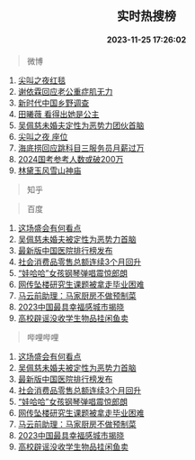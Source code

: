 <div align="center"><h2>实时热搜榜</h2><h4>2023-11-25 17:26:02</h4></div>

> 微博  

1. [尖叫之夜红毯](https://s.weibo.com/weibo?q=%E5%B0%96%E5%8F%AB%E4%B9%8B%E5%A4%9C%E7%BA%A2%E6%AF%AF&t=31&band_rank=1&Refer=top)<br />
2. [谢依霖回应老公重症肌无力](https://s.weibo.com/weibo?q=%E8%B0%A2%E4%BE%9D%E9%9C%96%E5%9B%9E%E5%BA%94%E8%80%81%E5%85%AC%E9%87%8D%E7%97%87%E8%82%8C%E6%97%A0%E5%8A%9B&t=31&band_rank=2&Refer=top)<br />
3. [新时代中国乡野调查](https://s.weibo.com/weibo?q=%23%E6%96%B0%E6%97%B6%E4%BB%A3%E4%B8%AD%E5%9B%BD%E4%B9%A1%E9%87%8E%E8%B0%83%E6%9F%A5%23&t=31&band_rank=3&Refer=top)<br />
4. [田曦薇 看得出她是公主](https://s.weibo.com/weibo?q=%E7%94%B0%E6%9B%A6%E8%96%87%20%E7%9C%8B%E5%BE%97%E5%87%BA%E5%A5%B9%E6%98%AF%E5%85%AC%E4%B8%BB&t=31&band_rank=4&Refer=top)<br />
5. [吴佩慈未婚夫定性为恶势力团伙首脑](https://s.weibo.com/weibo?q=%23%E5%90%B4%E4%BD%A9%E6%85%88%E6%9C%AA%E5%A9%9A%E5%A4%AB%E5%AE%9A%E6%80%A7%E4%B8%BA%E6%81%B6%E5%8A%BF%E5%8A%9B%E5%9B%A2%E4%BC%99%E9%A6%96%E8%84%91%23&t=31&band_rank=5&Refer=top)<br />
6. [尖叫之夜 座位](https://s.weibo.com/weibo?q=%E5%B0%96%E5%8F%AB%E4%B9%8B%E5%A4%9C%20%E5%BA%A7%E4%BD%8D&t=31&band_rank=6&Refer=top)<br />
7. [海底捞回应跳科目三服务员月薪过万](https://s.weibo.com/weibo?q=%23%E6%B5%B7%E5%BA%95%E6%8D%9E%E5%9B%9E%E5%BA%94%E8%B7%B3%E7%A7%91%E7%9B%AE%E4%B8%89%E6%9C%8D%E5%8A%A1%E5%91%98%E6%9C%88%E8%96%AA%E8%BF%87%E4%B8%87%23&t=31&band_rank=7&Refer=top)<br />
8. [2024国考参考人数或破200万](https://s.weibo.com/weibo?q=%232024%E5%9B%BD%E8%80%83%E5%8F%82%E8%80%83%E4%BA%BA%E6%95%B0%E6%88%96%E7%A0%B4200%E4%B8%87%23&t=31&band_rank=8&Refer=top)<br />
9. [林黛玉风雪山神庙](https://s.weibo.com/weibo?q=%23%E6%9E%97%E9%BB%9B%E7%8E%89%E9%A3%8E%E9%9B%AA%E5%B1%B1%E7%A5%9E%E5%BA%99%23&t=31&band_rank=9&Refer=top)<br />

> 知乎  


> 百度  

1. [这场盛会有何看点](https://www.baidu.com/s?wd=%E8%BF%99%E5%9C%BA%E7%9B%9B%E4%BC%9A%E6%9C%89%E4%BD%95%E7%9C%8B%E7%82%B9&sa=fyb_news&rsv_dl=fyb_news)<br />
2. [吴佩慈未婚夫被定性为恶势力首脑](https://www.baidu.com/s?wd=%E5%90%B4%E4%BD%A9%E6%85%88%E6%9C%AA%E5%A9%9A%E5%A4%AB%E8%A2%AB%E5%AE%9A%E6%80%A7%E4%B8%BA%E6%81%B6%E5%8A%BF%E5%8A%9B%E9%A6%96%E8%84%91&sa=fyb_news&rsv_dl=fyb_news)<br />
3. [最新版中国医院排行榜发布](https://www.baidu.com/s?wd=%E6%9C%80%E6%96%B0%E7%89%88%E4%B8%AD%E5%9B%BD%E5%8C%BB%E9%99%A2%E6%8E%92%E8%A1%8C%E6%A6%9C%E5%8F%91%E5%B8%83&sa=fyb_news&rsv_dl=fyb_news)<br />
4. [社会消费品零售总额连续3个月回升](https://www.baidu.com/s?wd=%E7%A4%BE%E4%BC%9A%E6%B6%88%E8%B4%B9%E5%93%81%E9%9B%B6%E5%94%AE%E6%80%BB%E9%A2%9D%E8%BF%9E%E7%BB%AD3%E4%B8%AA%E6%9C%88%E5%9B%9E%E5%8D%87&sa=fyb_news&rsv_dl=fyb_news)<br />
5. [“娃哈哈”女孩钢琴弹唱震惊郎朗](https://www.baidu.com/s?wd=%E2%80%9C%E5%A8%83%E5%93%88%E5%93%88%E2%80%9D%E5%A5%B3%E5%AD%A9%E9%92%A2%E7%90%B4%E5%BC%B9%E5%94%B1%E9%9C%87%E6%83%8A%E9%83%8E%E6%9C%97&sa=fyb_news&rsv_dl=fyb_news)<br />
6. [网传坠楼研究生课题被拿走毕业困难](https://www.baidu.com/s?wd=%E7%BD%91%E4%BC%A0%E5%9D%A0%E6%A5%BC%E7%A0%94%E7%A9%B6%E7%94%9F%E8%AF%BE%E9%A2%98%E8%A2%AB%E6%8B%BF%E8%B5%B0%E6%AF%95%E4%B8%9A%E5%9B%B0%E9%9A%BE&sa=fyb_news&rsv_dl=fyb_news)<br />
7. [马云前助理：马家厨房不做预制菜](https://www.baidu.com/s?wd=%E9%A9%AC%E4%BA%91%E5%89%8D%E5%8A%A9%E7%90%86%EF%BC%9A%E9%A9%AC%E5%AE%B6%E5%8E%A8%E6%88%BF%E4%B8%8D%E5%81%9A%E9%A2%84%E5%88%B6%E8%8F%9C&sa=fyb_news&rsv_dl=fyb_news)<br />
8. [2023中国最具幸福感城市揭晓](https://www.baidu.com/s?wd=2023%E4%B8%AD%E5%9B%BD%E6%9C%80%E5%85%B7%E5%B9%B8%E7%A6%8F%E6%84%9F%E5%9F%8E%E5%B8%82%E6%8F%AD%E6%99%93&sa=fyb_news&rsv_dl=fyb_news)<br />
9. [高校辟谣没收学生物品挂闲鱼卖](https://www.baidu.com/s?wd=%E9%AB%98%E6%A0%A1%E8%BE%9F%E8%B0%A3%E6%B2%A1%E6%94%B6%E5%AD%A6%E7%94%9F%E7%89%A9%E5%93%81%E6%8C%82%E9%97%B2%E9%B1%BC%E5%8D%96&sa=fyb_news&rsv_dl=fyb_news)<br />

> 哔哩哔哩  

1. [这场盛会有何看点](https://www.baidu.com/s?wd=%E8%BF%99%E5%9C%BA%E7%9B%9B%E4%BC%9A%E6%9C%89%E4%BD%95%E7%9C%8B%E7%82%B9&sa=fyb_news&rsv_dl=fyb_news)<br />
2. [吴佩慈未婚夫被定性为恶势力首脑](https://www.baidu.com/s?wd=%E5%90%B4%E4%BD%A9%E6%85%88%E6%9C%AA%E5%A9%9A%E5%A4%AB%E8%A2%AB%E5%AE%9A%E6%80%A7%E4%B8%BA%E6%81%B6%E5%8A%BF%E5%8A%9B%E9%A6%96%E8%84%91&sa=fyb_news&rsv_dl=fyb_news)<br />
3. [最新版中国医院排行榜发布](https://www.baidu.com/s?wd=%E6%9C%80%E6%96%B0%E7%89%88%E4%B8%AD%E5%9B%BD%E5%8C%BB%E9%99%A2%E6%8E%92%E8%A1%8C%E6%A6%9C%E5%8F%91%E5%B8%83&sa=fyb_news&rsv_dl=fyb_news)<br />
4. [社会消费品零售总额连续3个月回升](https://www.baidu.com/s?wd=%E7%A4%BE%E4%BC%9A%E6%B6%88%E8%B4%B9%E5%93%81%E9%9B%B6%E5%94%AE%E6%80%BB%E9%A2%9D%E8%BF%9E%E7%BB%AD3%E4%B8%AA%E6%9C%88%E5%9B%9E%E5%8D%87&sa=fyb_news&rsv_dl=fyb_news)<br />
5. [“娃哈哈”女孩钢琴弹唱震惊郎朗](https://www.baidu.com/s?wd=%E2%80%9C%E5%A8%83%E5%93%88%E5%93%88%E2%80%9D%E5%A5%B3%E5%AD%A9%E9%92%A2%E7%90%B4%E5%BC%B9%E5%94%B1%E9%9C%87%E6%83%8A%E9%83%8E%E6%9C%97&sa=fyb_news&rsv_dl=fyb_news)<br />
6. [网传坠楼研究生课题被拿走毕业困难](https://www.baidu.com/s?wd=%E7%BD%91%E4%BC%A0%E5%9D%A0%E6%A5%BC%E7%A0%94%E7%A9%B6%E7%94%9F%E8%AF%BE%E9%A2%98%E8%A2%AB%E6%8B%BF%E8%B5%B0%E6%AF%95%E4%B8%9A%E5%9B%B0%E9%9A%BE&sa=fyb_news&rsv_dl=fyb_news)<br />
7. [马云前助理：马家厨房不做预制菜](https://www.baidu.com/s?wd=%E9%A9%AC%E4%BA%91%E5%89%8D%E5%8A%A9%E7%90%86%EF%BC%9A%E9%A9%AC%E5%AE%B6%E5%8E%A8%E6%88%BF%E4%B8%8D%E5%81%9A%E9%A2%84%E5%88%B6%E8%8F%9C&sa=fyb_news&rsv_dl=fyb_news)<br />
8. [2023中国最具幸福感城市揭晓](https://www.baidu.com/s?wd=2023%E4%B8%AD%E5%9B%BD%E6%9C%80%E5%85%B7%E5%B9%B8%E7%A6%8F%E6%84%9F%E5%9F%8E%E5%B8%82%E6%8F%AD%E6%99%93&sa=fyb_news&rsv_dl=fyb_news)<br />
9. [高校辟谣没收学生物品挂闲鱼卖](https://www.baidu.com/s?wd=%E9%AB%98%E6%A0%A1%E8%BE%9F%E8%B0%A3%E6%B2%A1%E6%94%B6%E5%AD%A6%E7%94%9F%E7%89%A9%E5%93%81%E6%8C%82%E9%97%B2%E9%B1%BC%E5%8D%96&sa=fyb_news&rsv_dl=fyb_news)<br />
